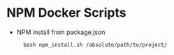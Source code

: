 # NPM Docker Scripts


* NPM install from package.json

        bash npm_install.sh /absolute/path/to/project/
